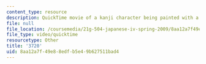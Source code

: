 ```yaml
---
content_type: resource
description: QuickTime movie of a kanji character being painted with a brush.
file: null
file_location: /coursemedia/21g-504-japanese-iv-spring-2009/8aa12a7f49e88edfb5e49b627511bad4_3720.mov
file_type: video/quicktime
resourcetype: Other
title: '3720'
uid: 8aa12a7f-49e8-8edf-b5e4-9b627511bad4
---
```

